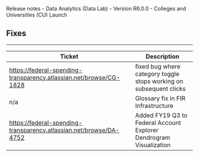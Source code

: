 Release notes - Data Analytics (Data Lab) - Version R6.0.0 - Colleges and Universities (CU) Launch

## Fixes
***

| Ticket | Description |
|---------------- | -------- |
| https://federal-spending-transparency.atlassian.net/browse/CG-1828 | fixed bug where category toggle stops working on subsequent clicks |
| n/a | Glossary fix in FIR Infrastructure |
| https://federal-spending-transparency.atlassian.net/browse/DA-4752 | Added FY19 Q3 to Federal Account Explorer Dendrogram Visualization |